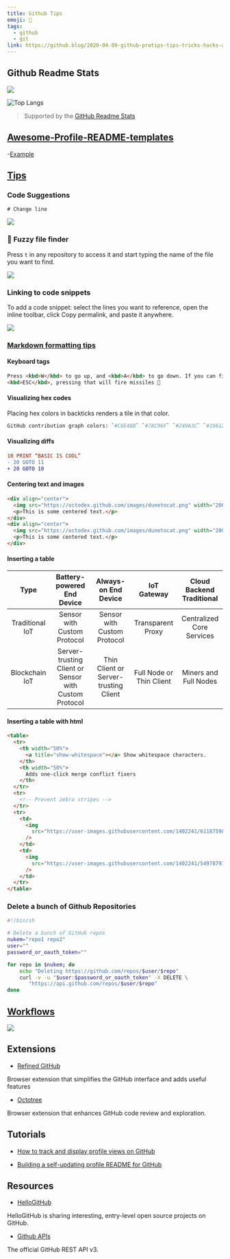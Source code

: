 ```yaml
---
title: Github Tips
emoji: 📝
tags:
  - github
  - git
link: https://github.blog/2020-04-09-github-protips-tips-tricks-hacks-and-secrets-from-lee-reilly/
---
```


## Github Readme Stats

![](https://github-readme-stats.vercel.app/api?username=lkcozy&show_icons=true&theme=tokyonight&hide_title=true)

![Top Langs](https://github-readme-stats.vercel.app/api/top-langs/?username=lkcozy&layout=compact&theme=tokyonight)

> Supported by the [GitHub Readme Stats](https://github.com/anuraghazra/github-readme-stats)

## [Awesome-Profile-README-templates](https://github.com/kautukkundan/Awesome-Profile-README-templates)

-[Example](https://github.com/kautukkundan/Awesome-Profile-README-templates/blob/master/dynamic-realtime/8bithemant.md)

## [Tips](https://github.blog/2020-04-09-github-protips-tips-tricks-hacks-and-secrets-from-lee-reilly/)

### Code Suggestions

```suggestion
# Change line
```

![](https://res.cloudinary.com/practicaldev/image/fetch/s--N4_nzfO7--/c_limit%2Cf_auto%2Cfl_progressive%2Cq_66%2Cw_880/https://thepracticaldev.s3.amazonaws.com/i/4naqtovc61o8mhk7kl81.gif)

### 🔎 Fuzzy file finder

Press `t` in any repository to access it and start typing the name of the file you want to find.

![](https://i1.wp.com/user-images.githubusercontent.com/121322/78818953-5105be00-798a-11ea-9f48-5626b0f7cb58.gif?ssl=1)

### Linking to code snippets

To add a code snippet: select the lines you want to reference, open the inline toolbar, click Copy permalink, and paste it anywhere.

![](https://github.blog/wp-content/uploads/2017/08/29129733-c682da44-7cf5-11e7-8c73-7eaea274c5ae.gif?resize=1360%2C600)

### [Markdown formatting tips](https://github.github.com/gfm/#task-list-items-extension-)

#### Keyboard tags

```html
Press <kbd>W</kbd> to go up, and <kbd>A</kbd> to go down. If you can find the
<kbd>ESC</kbd>, pressing that will fire missiles 🚀
```

#### Visualizing hex codes

Placing hex colors in backticks renders a tile in that color.

```sh
GitHub contribution graph colors: `#C6E48B` `#7AC96F` `#249A3C` `#196127`
```

#### Visualizing diffs

```diff
10 PRINT “BASIC IS COOL”
- 20 GOTO 11
+ 20 GOTO 10
```

#### Centering text and images

```html
<div align="center">
  <img src="https://octodex.github.com/images/dunetocat.png" width="200" />
  <p>This is some centered text.</p>
</div>
<div align="center">
  <img src="https://octodex.github.com/images/dunetocat.png" width="200" />
  <p>This is some centered text.</p>
</div>
```

#### Inserting a table

|      Type       |              Battery-powered End Device               |         Always-on End Device          |       IoT Gateway        | Cloud Backend Traditional |
| :-------------: | :---------------------------------------------------: | :-----------------------------------: | :----------------------: | :-----------------------: |
| Traditional IoT |              Sensor with Custom Protocol              |      Sensor with Custom Protocol      |    Transparent Proxy     | Centralized Core Services |
| Blockchain IoT  | Server-trusting Client or Sensor with Custom Protocol | Thin Client or Server-trusting Client | Full Node or Thin Client |   Miners and Full Nodes   |

#### Inserting a table with html

```html
<table>
  <tr>
    <th width="50%">
      <a title="show-whitespace"></a> Show whitespace characters.
    </th>
    <th width="50%">
      Adds one-click merge conflict fixers
    </th>
  </tr>
  <tr>
    <!-- Prevent zebra stripes -->
  </tr>
  <tr>
    <td>
      <img
        src="https://user-images.githubusercontent.com/1402241/61187598-f9118380-a6a5-11e9-985a-990a7f798805.png"
      />
    </td>
    <td>
      <img
        src="https://user-images.githubusercontent.com/1402241/54978791-45906080-4fdc-11e9-8fe1-45374f8ff636.png"
      />
    </td>
  </tr>
</table>
```

### Delete a bunch of Github Repositories

```sh
#!/bin/sh

# Delete a bunch of GitHub repos
nukem="repo1 repo2"
user=""
password_or_oauth_token=""

for repo in $nukem; do
    echo "Deleting https://github.com/repos/$user/$repo"
    curl -v -u "$user:$password_or_oauth_token" -X DELETE \
       "https://api.github.com/repos/$user/$repo"
done
```

## [Workflows](https://zepel.io/blog/5-git-workflows-to-improve-development/)

![](https://zepel.io/blog/content/images/2020/05/GitFlow-git-workflow-2.png)

## Extensions

- [Refined GitHub](https://github.com/sindresorhus/refined-github)

Browser extension that simplifies the GitHub interface and adds useful features

- [Octotree](https://chrome.google.com/webstore/detail/octotree/bkhaagjahfmjljalopjnoealnfndnagc)

Browser extension that enhances GitHub code review and exploration.

## Tutorials

- [How to track and display profile views on GitHub](https://rushter.com/blog/github-profile-markdown/)

- [Building a self-updating profile README for GitHub](https://simonwillison.net/2020/Jul/10/self-updating-profile-readme/)

## Resources

- [HelloGitHub](https://github.com/521xueweihan/HelloGitHub/blob/master/README_en.md)

HelloGitHub is sharing interesting, entry-level open source projects on GitHub.

- [Github APIs](https://developer.github.com/v3/)

The official GitHub REST API v3.

